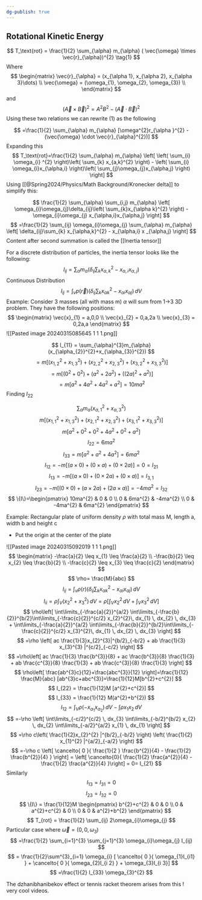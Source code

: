 ```yaml
---
dg-publish: true
---
```

## Rotational Kinetic Energy 
$$
T_\text{rot} = \frac{1}{2} \sum_{\alpha} m_{\alpha} ( \vec{\omega} \times \vec{r}_{\alpha})^{2} \tag{1}
$$
Where 
$$
\begin{matrix}
\vec{r}_{\alpha} = (x_{\alpha 1}, x_{\alpha 2}, x_{\alpha 3}\dots) \\
\vec{\omega} = (\omega_{1}, \omega_{2}, \omega_{3}) \\
\end{matrix}
$$
and 
$$
(\vec{A} \times \vec{B} ) ^{2} = A^{2}B^{2} - (\vec{A} \cdot \vec{B})^{2}
$$
	Using these two relations we can rewrite (1) as the following

$$
=\frac{1}{2} \sum_{\alpha} m_{\alpha} [\omega^{2}r_{\alpha }^{2} - (\vec{\omega} \cdot \vec{r}_{\alpha}^{2})]
$$
Expanding this
$$
T_\text{rot}=\frac{1}{2} \sum_{\alpha} m_{\alpha} \left[ \left( \sum_{i} \omega_{i} ^{2} \right)\left( \sum_{k} x_{a,k}^{2} \right) - \left( \sum_{i} \omega_{i}x_{\alpha,i}  \right)\left( \sum_{j}\omega_{j}x_{\alpha,j} \right) \right]
$$
Using [[@Spring2024/Physics/Math Background/Kronecker delta]] to simplify this:

$$
\frac{1}{2} \sum_{\alpha} \sum_{i,j} m_{\alpha} \left[ \omega_{i}\omega_{j}\delta_{ij}\left( \sum_{k}x_{\alpha k}^{2} \right) - \omega_{i}\omega_{j} x_{\alpha,i}x_{\alpha,j} \right]
$$
$$
=\frac{1}{2} \sum_{ij} \omega_{i}\omega_{j} \sum_{\alpha} m_{\alpha} \left[ \delta_{ij}\sum_{k} x_{\alpha,k}^{2} - x_{\alpha,i} x _{\alpha,j} \right]
$$
Content after second summation is called the [[Inertia tensor]]

For a discrete distribution of particles, the inertia tensor looks like the following: 
$$
I_{ij} = \sum_{\alpha} m_{\alpha} \left( \delta_{ij} \sum_{k} x_{\alpha,k}^{2} - x_{\alpha,i} x_{\alpha,j} \right)
$$
Continuous Distribution
$$
	I_{ij} = \int _{v} p(\vec{r}) \left( \delta_{ij}\sum_{k} x_{\alpha k}^{2}-x_{\alpha i} x_{\alpha j} \right) \, dV
$$
Example: 
Consider 3 masses (all with mass m) $\alpha$ will sum from 1->3 3D problem. They have the following positions: 
$$
\begin{matrix}
\vec{x}_{1} = a,0,0 \\
\vec{x}_{2} = 0,a,2a \\
\vec{x}_{3} = 0,2a,a
\end{matrix}
$$
![[Pasted image 20240315085645 1 1 1.png]]

$$
I_{11} = \sum_{\alpha}^{3}m_{\alpha}(x_{\alpha_{2}}^{2}+x_{\alpha_{3}}^{2})
$$
$$
=m[(x_{1,2}^{2}+x_{1,3}^{2})+ (x_{2,2}^{2}+x_{2,3}^{2})+(x_{3,2}^{2}+x_{3,3}^{2})]
$$
$$
=m[(0^{2}+0^{2}) + (a^{2}+2a^{2}) + ((2a)^{2} + a^{2})]
$$
$$
=m[a^{2}+4a^{2}+4a^{2}+a^{2} ] = 10ma^{2}
$$
Finding $I_{22}$

$$
 \sum_{\alpha} m_{\alpha}(x_{\alpha,1}^{2}+x_{\alpha,3}^{2})
$$
$$
m[(x_{1,1}^{2}+x_{1,3}^{2})+(x^{2}_{2,1}+x_{2,3}^{2})+(x^{2}_{3,1} + x^{2}_{3,3})]
$$
$$
m[a^{2}+0^{2}+0^{2}+4a^{2}+0^{2}+a^{2}] 
$$
$$
I_{22}=6ma^{2}
$$
$$
I_{33} = m[a^{2}+a^{2}+4a^{2}] = 6ma^{2}
$$
$$
I_{12}=-m[(a \times 0) + (0 \times a)+ (0 \times 2a)] = 0 = I_{21}
$$
$$
I_{13} = -m[(a \times 0 ) + ( 0 \times 2a ) + (0 \times a ) ] = I_{3,1}
$$
$$
I_{23} = -m[(0 \times 0 ) + (a \times 2a) + ( 2a \times a)] = -4ma^{2}=I_{32}
$$
$$
\{I\}=\begin{pmatrix}
10ma^{2} & 0 & 0 \\
0 & 6ma^{2} & -4ma^{2} \\
0 & -4ma^{2} & 6ma^{2}
\end{pmatrix}
$$

Example:
Rectangular plate of uniform density $\rho$ with total mass M, length a, width b and height c
- Put the origin at the center of the plate 

![[Pasted image 20240315092019 1 1 1.png]]
$$
\begin{matrix}
-\frac{a}{2} \leq x_{1} \leq \frac{a}{2} \\
-\frac{b}{2} \leq x_{2} \leq \frac{b}{2} \\
-\frac{c}{2} \leq x_{3} \leq \frac{c}{2}
\end{matrix}
$$
$$
\rho= \frac{M}{abc}
$$
$$
I_{ij} = \int _{v} \rho(r) \left( \delta_{ij} \sum_{k} x_{\alpha k}^{2} - x_{\alpha i}x_{\alpha j} \right) \, dV 
$$
$$
I_{ii}=\rho \int _{V}(x^{2}_{2} + x_{3}^{2}) \, dV = \rho\left[ \int _{V} x_{2}^{2} \, dV +\int _{V} x_{3}^{2} \, dV  \right] 
$$
$$
\rho\left[ \int\limits_{-\frac{a}{2}}^{a/2} \int\limits_{-\frac{b}{2}}^{b/2}\int\limits_{-\frac{c}{2}}^{c/2}  x_{2}^{2}\, dx_{1}   \, dx_{2}  \, dx_{3} + \int\limits_{-\frac{a}{2}}^{a/2} \int\limits_{-\frac{b}{2}}^{b/2}\int\limits_{-\frac{c}{2}}^{c/2}  x_{3}^{2}\, dx_{1}   \, dx_{2}  \, dx_{3} \right]
$$
$$
=\rho \left[ ac \frac{1}{3}x_{2}^{3}|^{b/2}_{-b/2} + ab \frac{1}{3} x_{3}^{3} |^{c/2}_{-c/2} \right]
$$
$$
=\rho\left[ ac \frac{1}{3} \frac{b^{3}}{8} + ac \frac{b^{3}}{8} \frac{1}{3} + ab \frac{c^{3}}{8} \frac{1}{3} + ab \frac{c^{3}}{8} \frac{1}{3} \right]
$$
$$
\rho\left[ \frac{ab^{3}c}{12}+\frac{abc^{3}}{12} \right]=\frac{1}{12} \frac{M}{abc} [ab^{3}c+abc^{3}]=\frac{1}{12}M[b^{2}+c^{2}]
$$
$$
I_{22} = \frac{1}{12}M [a^{2}+c^{2}] 
$$
$$
I_{33} = \frac{1}{12} M(a^{2}+b^{2})
$$
$$
I_{12} = \int _{V}\rho(-x_{\alpha_{1}}x_{\alpha_{2}}) \, dV - \int \rho x_{1}x_{2} \, dV 
$$
$$
=-\rho \left[  \int\limits_{-c/2}^{c/2}  \, dx_{3} \int\limits_{-b/2}^{b/2} x_{2}  \, dx_{2} \int\limits_{-a/2}^{a/2} x_{1}  \, dx_{1}    \right]
$$
$$
=\rho c\left( \frac{1}{2}x_{2}^{2} |^{b/2}_{-b/2} \right) \left( \frac{1}{2} x_{1}^{2} |^{a/2}_{-a/2} \right)
$$
$$
=-\rho c \left[ \cancelto{ 0 }{ \frac{1}{2 } \frac{b^{2}}{4} - \frac{1}{2} \frac{b^{2}}{4} } \right] = \left[ \cancelto{0}{ \frac{1}{2} \frac{a^{2}}{4} -\frac{1}{2} \frac{a^{2}}{4}  }\right] = 0= I_{21}
$$
Similarly
$$
I_{13} = I_{31} = 0
$$
$$
I_{23} = I_{32} = 0 
$$
$$
\{I\} = \frac{1}{12}M 
\begin{pmatrix} 
b^{2}+c^{2} & 0 & 0 \\
0 & a^{2}+c^{2} & 0 \\
0 & 0 & a^{2}+b^{2}
\end{pmatrix}
$$
$$
T_{rot} = \frac{1}{2} \sum_{ij} 2\omega_{i}\omega_{j}
$$
Particular case where $\vec{\omega} = (0,0,\omega_{3})$
$$
=\frac{1}{2} \sum_{i=1}^{3} \sum_{j=1}^{3} \omega_{i}\omega_{j} I_{ij}
$$
$$
= \frac{1}{2}\sum^{3}_{i=1} \omega_{i} [ \cancelto{ 0 }{ \omega_{1}I_{i1} } + \cancelto{ 0 }{ \omega_{2}I_{i 2} } + \omega_{3}I_{i 3}]
$$
$$
=\frac{1}{2} I_{33} \omega_{3}^{2}
$$

The dzhanibhanibekov effect or tennis racket theorem arises from this ! very cool videos. 

